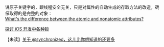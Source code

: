 讲原子关键字的，跟线程安全无关，只是对属性的自动生成的存取方法的改造，确保取得的是完整的对象：  
[What's the difference between the atomic and nonatomic attributes?](https://stackoverflow.com/questions/588866/whats-the-difference-between-the-atomic-and-nonatomic-attributes)

[探讨 iOS 开发中各种锁](https://juejin.im/entry/5859236061ff4b006cbaae2d)

【未读】[关于 @synchronized，这儿比你想知道的还要多](http://yulingtianxia.com/blog/2015/11/01/More-than-you-want-to-know-about-synchronized/)  




